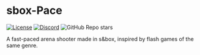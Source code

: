 # sbox-Pace

[![License](https://img.shields.io/badge/license-agreement-red)](https://github.com/kolexxx/sbox-Pace/blob/main/LICENSE.md)
[![Discord](https://img.shields.io/discord/949508550118481970?label=discord)](https://discord.gg/SEYbUj23N6)
![GitHub Repo stars](https://img.shields.io/github/stars/kolexxx/sbox-Pace?style=social)

A fast-paced arena shooter made in s&amp;box, inspired by flash games of the same genre.